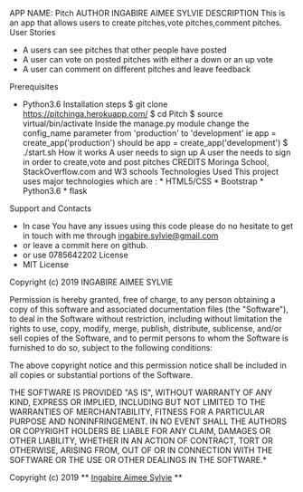APP NAME: Pitch
AUTHOR
INGABIRE AIMEE SYLVIE
DESCRIPTION
This is an app that allows users to create pitches,vote pitches,comment pitches.
User Stories
* A users can see pitches that other people have posted
* A user can vote on posted pitches with either a down or an up vote
* A user can comment on different pitches and leave feedback

Prerequisites
* Python3.6
Installation steps
$ git clone https://pitchinga.herokuapp.com/
$ cd Pitch
$ source virtual/bin/activate
Inside the manage.py module change the config_name parameter from 'production' to 'development' ie app = create_app('production') should be app = create_app('development')
$ ./start.sh
How it works
A user needs to sign up
A user the needs to sign in order to create,vote and post pitches
CREDITS
Moringa School, StackOverflow.com and W3 schools
Technologies Used
This project uses major technologies which are : * HTML5/CSS * Bootstrap * Python3.6 * flask

Support and Contacts
* In case You have any issues using this code please do no hesitate to get in touch with me through ingabire.sylvie@gmail.com
* or leave a commit here on github.
* or use 0785642202
License
* MIT License

Copyright (c) 2019 INGABIRE AIMEE SYLVIE



Permission is hereby granted, free of charge, to any person obtaining a copy
of this software and associated documentation files (the "Software"), to deal
in the Software without restriction, including without limitation the rights
to use, copy, modify, merge, publish, distribute, sublicense, and/or sell
copies of the Software, and to permit persons to whom the Software is
furnished to do so, subject to the following conditions:

The above copyright notice and this permission notice shall be included in all
copies or substantial portions of the Software.

THE SOFTWARE IS PROVIDED "AS IS", WITHOUT WARRANTY OF ANY KIND, EXPRESS OR
IMPLIED, INCLUDING BUT NOT LIMITED TO THE WARRANTIES OF MERCHANTABILITY,
FITNESS FOR A PARTICULAR PURPOSE AND NONINFRINGEMENT. IN NO EVENT SHALL THE
AUTHORS OR COPYRIGHT HOLDERS BE LIABLE FOR ANY CLAIM, DAMAGES OR OTHER
LIABILITY, WHETHER IN AN ACTION OF CONTRACT, TORT OR OTHERWISE, ARISING FROM,
OUT OF OR IN CONNECTION WITH THE SOFTWARE OR THE USE OR OTHER DEALINGS IN THE
SOFTWARE.*

Copyright (c) 2019 ** [Ingabire Aimee Sylvie](https://ingabire1.github.io/ "Github Portfolio") ** 
